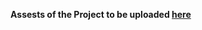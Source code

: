 **Assests of the Project to be uploaded [here](https://github.com/pythonites/Template-for-Personal-Portfolio/Assets)**

